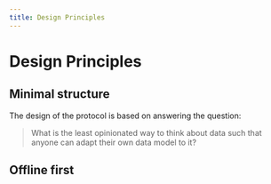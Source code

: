 ```yaml
---
title: Design Principles
---
```


# Design Principles

## Minimal structure

The design of the protocol is based on answering the question:

> What is the least opinionated way to think about data such that anyone can adapt their own data model to it?

## Offline first

